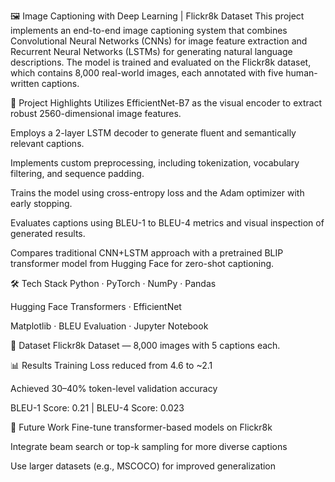 🖼️ Image Captioning with Deep Learning | Flickr8k Dataset
This project implements an end-to-end image captioning system that combines Convolutional Neural Networks (CNNs) for image feature extraction and Recurrent Neural Networks (LSTMs) for generating natural language descriptions. The model is trained and evaluated on the Flickr8k dataset, which contains 8,000 real-world images, each annotated with five human-written captions.

🚀 Project Highlights
Utilizes EfficientNet-B7 as the visual encoder to extract robust 2560-dimensional image features.

Employs a 2-layer LSTM decoder to generate fluent and semantically relevant captions.

Implements custom preprocessing, including tokenization, vocabulary filtering, and sequence padding.

Trains the model using cross-entropy loss and the Adam optimizer with early stopping.

Evaluates captions using BLEU-1 to BLEU-4 metrics and visual inspection of generated results.

Compares traditional CNN+LSTM approach with a pretrained BLIP transformer model from Hugging Face for zero-shot captioning.

🛠️ Tech Stack
Python · PyTorch · NumPy · Pandas

Hugging Face Transformers · EfficientNet

Matplotlib · BLEU Evaluation · Jupyter Notebook

📁 Dataset
Flickr8k Dataset — 8,000 images with 5 captions each.

📊 Results
Training Loss reduced from 4.6 to ~2.1

Achieved 30–40% token-level validation accuracy

BLEU-1 Score: 0.21 | BLEU-4 Score: 0.023

📌 Future Work
Fine-tune transformer-based models on Flickr8k

Integrate beam search or top-k sampling for more diverse captions

Use larger datasets (e.g., MSCOCO) for improved generalization

